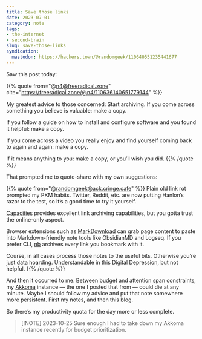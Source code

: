 ```yaml
---
title: Save those links
date: 2023-07-01
category: note
tags:
- the-internet
- second-brain
slug: save-those-links
syndication:
  mastodon: https://hackers.town/@randomgeek/110640551235441677
---
```


Saw this post today:

{{% quote
from="@n4@freeradical.zone"
cite="https://freeradical.zone/@n4/110636140651779144"
%}}

My greatest advice to those concerned: Start archiving. If you come across something you believe is valuable: make a copy.

If you follow a guide on how to install and configure software and you found it helpful: make a copy.

If you come across a video you really enjoy and find yourself coming back to again and again: make a copy.

If it means anything to you: make a copy, or you’ll wish you did.
{{% /quote %}}

That prompted me to quote-share with my own suggestions:

{{% quote
from="@randomgeek@ack.cringe.cafe"
%}}
Plain old link rot prompted my PKM habits. Twitter, Reddit, etc. are now putting Hanlon’s razor to the test, so it’s a good time to try it yourself.

[Capacities](https://capacities.io) provides excellent link archiving capabilities, but you gotta trust the online-only aspect.

Browser extensions such as [MarkDownload](https://github.com/deathau/markdownload) can grab page content to paste into Markdown-friendly note tools like ObsidianMD and Logseq. If you prefer CLI, [nb](https://xwmx.github.io/nb/) archives every link you bookmark with it.

Course, in all cases process those notes to the useful bits. Otherwise you’re just data hoarding. Understandable in this Digital Depression, but not helpful.
{{% /quote %}}

And then it occurred to me. Between budget and attention span constraints, my [Akkoma](https://akkoma.social) instance — the one I posted that from — could die at any minute. Maybe I should follow my advice and put that note somewhere more persistent. First my notes, and then this blog.

So there’s my productivity quota for the day more or less complete.

 > 
 > \[!NOTE\] 2023-10-25
 > Sure enough I had to take down my Akkoma instance recently for budget prioritization.
